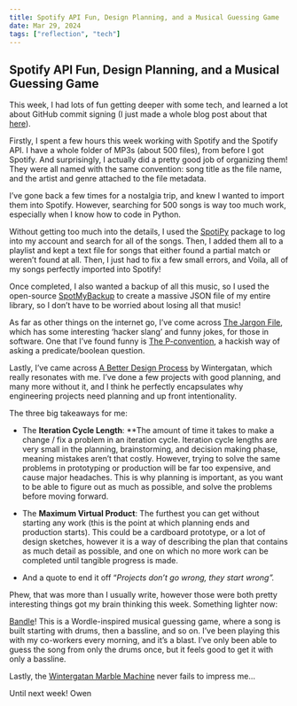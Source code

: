 ```yaml
---
title: Spotify API Fun, Design Planning, and a Musical Guessing Game
date: Mar 29, 2024
tags: ["reflection", "tech"]
---
```


## Spotify API Fun, Design Planning, and a Musical Guessing Game

This week, I had lots of fun getting deeper with some tech, and learned a lot about GitHub commit signing (I just made a whole blog post about that [here](https://medium.com/@owenmoogk/pretending-to-hack-github-and-some-git-security-notes-0ded981eeb37)).

Firstly, I spent a few hours this week working with Spotify and the Spotify API. I have a whole folder of MP3s (about 500 files), from before I got Spotify. And surprisingly, I actually did a pretty good job of organizing them! They were all named with the same convention: song title as the file name, and the artist and genre attached to the file metadata.

I’ve gone back a few times for a nostalgia trip, and knew I wanted to import them into Spotify. However, searching for 500 songs is way too much work, especially when I know how to code in Python.

Without getting too much into the details, I used the [SpotiPy](https://spotipy.readthedocs.io/) package to log into my account and search for all of the songs. Then, I added them all to a playlist and kept a text file for songs that either found a partial match or weren’t found at all. Then, I just had to fix a few small errors, and Voila, all of my songs perfectly imported into Spotify!

Once completed, I also wanted a backup of all this music, so I used the open-source [SpotMyBackup](http://www.spotmybackup.com/) to create a massive JSON file of my entire library, so I don’t have to be worried about losing all that music!

As far as other things on the internet go, I’ve come across [The Jargon File](http://catb.org/jargon/html/), which has some interesting ‘hacker slang’ and funny jokes, for those in software. One that I’ve found funny is [The P-convention](http://catb.org/jargon/html/p-convention.html), a hackish way of asking a predicate/boolean question.

Lastly, I’ve came across [A Better Design Process](https://www.youtube.com/watch?v=gbuWJ48T0bE) by Wintergatan, which really resonates with me. I’ve done a few projects with good planning, and many more without it, and I think he perfectly encapsulates why engineering projects need planning and up front intentionality.

The three big takeaways for me:

* The **Iteration Cycle Length**: **The amount of time it takes to make a change / fix a problem in an iteration cycle. Iteration cycle lengths are very small in the planning, brainstorming, and decision making phase, meaning mistakes aren’t that costly. However, trying to solve the same problems in prototyping or production will be far too expensive, and cause major headaches. This is why planning is important, as you want to be able to figure out as much as possible, and solve the problems before moving forward.

* The **Maximum Virtual Product**: The furthest you can get without starting any work (this is the point at which planning ends and production starts). This could be a cardboard prototype, or a lot of design sketches, however it is a way of describing the plan that contains as much detail as possible, and one on which no more work can be completed until tangible progress is made.

* And a quote to end it off “*Projects don’t go wrong, they start wrong”.*

Phew, that was more than I usually write, however those were both pretty interesting things got my brain thinking this week. Something lighter now:

[Bandle](https://bandle.app/)! This is a Wordle-inspired musical guessing game, where a song is built starting with drums, then a bassline, and so on. I’ve been playing this with my co-workers every morning, and it’s a blast. I’ve only been able to guess the song from only the drums once, but it feels good to get it with only a bassline.

Lastly, the [Wintergatan Marble Machine](https://www.youtube.com/watch?v=IvUU8joBb1Q) never fails to impress me…

Until next week!
Owen
